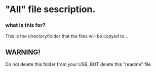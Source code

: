 # "All" file sescription.

### what is this for?
This is the directory/folder that the files will be copyed to...

## WARNING!
Do not delete this folder from your USB, BUT delete this "readme" file
